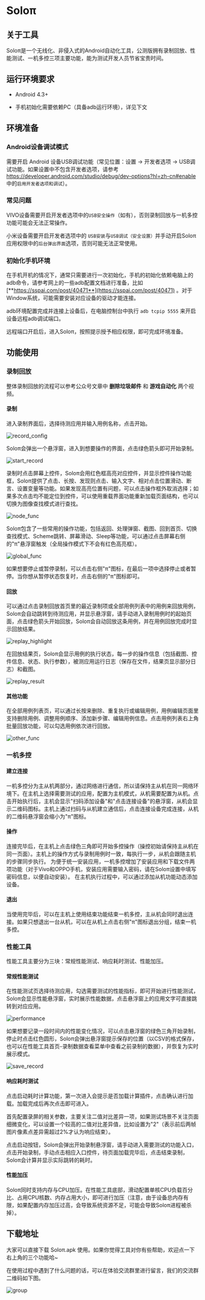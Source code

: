 # Soloπ
## 关于工具

   Soloπ是一个无线化、非侵入式的Android自动化工具，公测版拥有录制回放、性能测试、一机多控三项主要功能，能为测试开发人员节省宝贵时间。



## 运行环境要求

- Android 4.3+

- 手机初始化需要依赖PC（具备adb运行环境），详见下文



## 环境准备

### Android设备调试模式

   需要开启 Android 设备USB调试功能（常见位置：设置 -> 开发者选项 -> USB调试功能。如果设置中不包含开发者选项，请参考 https://developer.android.com/studio/debug/dev-options?hl=zh-cn#enable 中的`启用开发者选项和调试`）。

### 常见问题

   VIVO设备需要开启开发者选项中的`USB安全操作`（如有），否则录制回放与一机多控功能可能会无法正常操作。

   小米设备需要开启开发者选项中的 `USB安装`与`USB调试（安全设置）`并手动开启Soloπ应用权限中的`后台弹出界面`选项，否则可能无法正常使用。

### 初始化手机环境

   在手机开机的情况下，通常只需要进行一次初始化，手机的初始化依赖电脑上的adb命令，请参考网上的一些adb配置文档进行准备，比如 [**https://sspai.com/post/40471**](https://sspai.com/post/40471) 。对于Window系统，可能需要安装对应设备的驱动才能连接。

   adb环境配置完成并连接上设备后，在电脑控制台中执行 `adb tcpip 5555` 来开启设备远程adb调试端口。

   远程端口开启后，进入Soloπ，按照提示授予相应权限，即可完成环境准备。



## 功能使用

### 录制回放

   整体录制回放的流程可以参考公众号文章中 **删除垃圾邮件** 和 **游戏自动化** 两个视频。

#### 录制

   进入录制界面后，选择待测应用并输入用例名称，点击开始。

![record_config](assets/record_config.png)

Soloπ会弹出一个悬浮窗，进入到想要操作的界面，点击绿色箭头即可开始录制。

![start_record](assets/start_record.png)

   录制时点击屏幕上控件，Soloπ会用红色框高亮对应控件，并显示控件操作功能框，Soloπ提供了点击、长按、发现则点击、输入文字、相对点击位置滑动、断言、设置变量等功能。如果发现高亮位置有问题，可以点击操作框外取消选择；如果多次点击均不能定位到控件，可以使用重载界面功能重新加载页面结构，也可以切换为图像查找模式进行查找。

![node_func](assets/node_func.png)

   Soloπ包含了一些常用的操作功能，包括返回、处理弹窗、截图、回到首页、切换查找模式、Scheme跳转、屏幕滑动、Sleep等功能，可以通过点击屏幕右侧的"π"悬浮窗触发（全局操作模式下不会有红色高亮框）。

![global_func](assets/global_func.png)

   如果想要停止或暂停录制，可以点击右侧"π"图标，在最后一项中选择停止或者暂停。当你想从暂停状态恢复时，点击右侧的"π"图标即可。

#### 回放

   可以通过点击录制回放首页里的最近录制项或全部用例列表中的用例来回放用例，Soloπ会自动跳转到待测应用，并显示悬浮窗，请手动进入录制用例时的起始页面，点击绿色箭头开始回放，Soloπ会自动回放这条用例，并在用例回放完成时显示回放结果。

![replay_highlight](assets/replay_highlight.png)

   在回放结果页，Soloπ会显示用例的执行状态，每一步的操作信息（包括截图、控件信息、状态、执行参数），被测应用运行日志（保存在文件，结果页显示部分日志）和截图。

![replay_result](assets/replay_result.png)

#### 其他功能

   在全部用例列表页，可以通过长按来删除、重复执行或编辑用例，用例编辑页面里支持删除用例、调整用例顺序、添加新步骤、编辑用例信息。点击用例列表右上角批量回放功能，可以勾选用例依次进行回放。

![other_func](assets/other_func.png)



### 一机多控

#### 建立连接

   一机多控分为主从机两部分，通过网络进行通信，所以请保持主从机在同一网络环境下。在主机上选择需要测试的应用，配置为主机模式，从机需要配置为从机。点击开始执行后，主机会显示"扫码添加设备"和"点击连接设备"的悬浮窗，从机会显示二维码图标。主机上通过扫码与从机建立通信后，点击连接设备完成连接，从机的二维码悬浮窗会缩小为"π"图标。

#### 操作

   连接完毕后，在主机上点击绿色三角即可开始多控操作（操控初始请保持主从机在同一页面）。主机上的操作方式与录制用例时一致，每执行一步，从机会跟随主机的步骤同步执行。
   为便于统一安装应用，一机多控增加了安装应用和下载文件两项功能（对于Vivo和OPPO手机，安装应用需要输入密码，请在Soloπ设置中填写密码信息，以便自动安装）。
   在主机执行过程中，可以通过添加从机功能动态添加设备。

#### 退出

   当使用完毕后，可以在主机上使用结束功能结束一机多控，主从机会同时退出连接。如果只想退出一台从机，可以在从机上点击右侧"π"图标退出分组，结束一机多控。



### 性能工具

性能工具主要分为三块：常规性能测试、响应耗时测试、性能加压。

#### 常规性能测试

   在性能测试页选择待测应用，勾选需要测试的性能指标，即可开始进行性能测试，Soloπ会显示性能悬浮窗，实时展示性能数据，点击悬浮窗上的应用文字可直接跳转到对应应用。

![performance](assets/performance.png)

   如果想要记录一段时间内的性能变化情况，可以点击悬浮窗的绿色三角开始录制，停止时点击红色圆形，Soloπ会弹出悬浮窗提示保存的位置（以CSV的格式保存，也可以在性能工具首页-录制数据查看菜单中查看之前录制的数据），并恢复为实时展示模式。

![save_record](assets/save_record.png)

#### 响应耗时测试

   点击启动耗时计算功能，第一次进入会提示是否加载计算插件，点击确认进行加载。加载完成后再次点击即可进入。

   首先配置录屏的相关参数，主要关注二值对比差异一项，如果测试场景不关注页面细微变化，可以设置一个较高的二值对比差异值，比如设置为"2"（表示前后两帧图片像素点差异需超过2%才认为响应结束）。

   点击启动按钮，Soloπ会弹出开始录制悬浮窗，请手动进入需要测试的功能入口，点击开始录制，手动点击相应入口控件，待页面加载完毕后，点击结束录制，Soloπ会计算并显示实际跳转的耗时。

#### 性能加压

   Soloπ同时支持内存与CPU加压。在性能工具底部，滑动配置单核CPU负载百分比、占用CPU核数、内存占用大小，即可进行加压（注意，由于设备总内存有限，如果配置内存加压过高，会导致系统资源不足，可能会导致Soloπ进程被杀掉）。



## 下载地址

   大家可以直接下载 Soloπ.apk 使用。如果你觉得工具对你有些帮助，欢迎点一下右上角的三个功能哈~

   在使用过程中遇到了什么问题的话，可以在体验交流群里进行留言，我们的交流群二维码如下图。

![group](assets/group.jpeg)